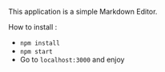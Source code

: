 This application is a simple Markdown Editor.

How to install :
 - `npm install`
 - `npm start`
 - Go to `localhost:3000` and enjoy